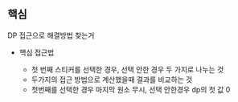 ## 핵심

DP 접근으로 해결방법 찾는거

- 핵심 접근법

  - 첫 번째 스티커를 선택한 경우, 선택 안한 경우 두 가지로 나누는 것
  - 두가지의 접근 방법으로 계산했을때 결과를 비교하는 것
  - 첫번째를 선택한 경우 마지막 원소 무시, 선택 안한경우 dp의 첫 값 0